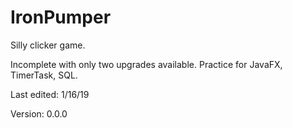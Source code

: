 # IronPumper
Silly clicker game.

Incomplete with only two upgrades available. Practice for JavaFX, TimerTask, SQL.

Last edited: 1/16/19

Version: 0.0.0
